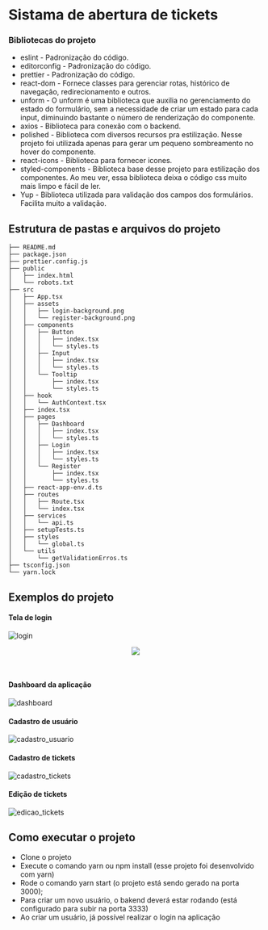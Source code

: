 # Sistama de abertura de tickets

### Bibliotecas do projeto

- eslint - Padronização do código.
- editorconfig - Padronização do código.
- prettier - Padronização do código.
- react-dom - Fornece classes para gerenciar rotas, histórico de navegação, redirecionamento e outros.
- unform - O unform é uma biblioteca que auxilia no gerenciamento do estado do formulário, sem a necessidade
de criar um estado para cada input, diminuindo bastante o número de renderização do componente.
- axios - Biblioteca para conexão com o backend.
- polished - Biblioteca com diversos recursos pra estilização. Nesse projeto foi utilizada apenas para
gerar um pequeno sombreamento no hover do componente.
- react-icons - Biblioteca para fornecer icones.
- styled-components - Biblioteca base desse projeto para estilização dos componentes. Ao meu ver, essa biblioteca
deixa o código css muito mais limpo e fácil de ler.
- Yup - Biblioteca utilizada para validação dos campos dos formulários. Facilita muito a validação.

## Estrutura de pastas e arquivos do projeto

```
├── README.md
├── package.json
├── prettier.config.js
├── public
│   ├── index.html
│   └── robots.txt
├── src
│   ├── App.tsx
│   ├── assets
│   │   ├── login-background.png
│   │   └── register-background.png
│   ├── components
│   │   ├── Button
│   │   │   ├── index.tsx
│   │   │   └── styles.ts
│   │   ├── Input
│   │   │   ├── index.tsx
│   │   │   └── styles.ts
│   │   └── Tooltip
│   │       ├── index.tsx
│   │       └── styles.ts
│   ├── hook
│   │   └── AuthContext.tsx
│   ├── index.tsx
│   ├── pages
│   │   ├── Dashboard
│   │   │   ├── index.tsx
│   │   │   └── styles.ts
│   │   ├── Login
│   │   │   ├── index.tsx
│   │   │   └── styles.ts
│   │   └── Register
│   │       ├── index.tsx
│   │       └── styles.ts
│   ├── react-app-env.d.ts
│   ├── routes
│   │   ├── Route.tsx
│   │   └── index.tsx
│   ├── services
│   │   └── api.ts
│   ├── setupTests.ts
│   ├── styles
│   │   └── global.ts
│   └── utils
│       └── getValidationErros.ts
├── tsconfig.json
└── yarn.lock
```

## Exemplos do projeto

#### Tela de login
![login](https://ibb.co/fvcg2xn)

<p align="center">
    <img src="https://ibb.co/fvcg2xn">
</p>
<br>


#### Dashboard da aplicação
![dashboard](https://ibb.co/FYS3GCW)

#### Cadastro de usuário
![cadastro_usuario](https://ibb.co/bgZqfHc)

#### Cadastro de tickets
![cadastro_tickets](https://ibb.co/ynH8gM2)

#### Edição de tickets
![edicao_tickets](https://ibb.co/JsrjvQJ)


## Como executar o projeto

- Clone o projeto
- Execute o comando yarn ou npm install (esse projeto foi desenvolvido com yarn)
- Rode o comando yarn start (o projeto está sendo gerado na porta 3000);
- Para criar um novo usuário, o bakend deverá estar rodando (está configurado para subir na porta 3333)
- Ao criar um usuário, já possível realizar o login na aplicação
